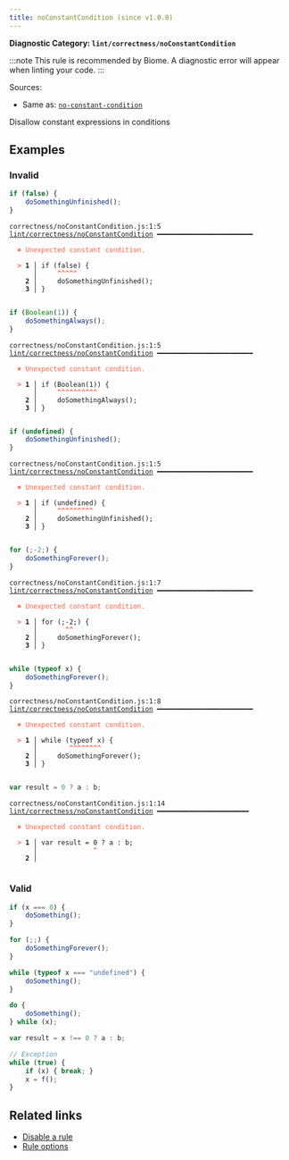 ```yaml
---
title: noConstantCondition (since v1.0.0)
---
```


**Diagnostic Category: `lint/correctness/noConstantCondition`**

:::note
This rule is recommended by Biome. A diagnostic error will appear when linting your code.
:::

Sources: 
- Same as: <a href="https://eslint.org/docs/latest/rules/no-constant-condition" target="_blank"><code>no-constant-condition</code></a>

Disallow constant expressions in conditions

## Examples

### Invalid

```jsx
if (false) {
    doSomethingUnfinished();
}
```

<pre class="language-text"><code class="language-text">correctness/noConstantCondition.js:1:5 <a href="https://biomejs.dev/linter/rules/no-constant-condition">lint/correctness/noConstantCondition</a> ━━━━━━━━━━━━━━━━━━━━━━━━

<strong><span style="color: Tomato;">  </span></strong><strong><span style="color: Tomato;">✖</span></strong> <span style="color: Tomato;">Unexpected constant condition.</span>
  
<strong><span style="color: Tomato;">  </span></strong><strong><span style="color: Tomato;">&gt;</span></strong> <strong>1 │ </strong>if (false) {
   <strong>   │ </strong>    <strong><span style="color: Tomato;">^</span></strong><strong><span style="color: Tomato;">^</span></strong><strong><span style="color: Tomato;">^</span></strong><strong><span style="color: Tomato;">^</span></strong><strong><span style="color: Tomato;">^</span></strong>
    <strong>2 │ </strong>    doSomethingUnfinished();
    <strong>3 │ </strong>}
  
</code></pre>

```jsx
if (Boolean(1)) {
    doSomethingAlways();
}
```

<pre class="language-text"><code class="language-text">correctness/noConstantCondition.js:1:5 <a href="https://biomejs.dev/linter/rules/no-constant-condition">lint/correctness/noConstantCondition</a> ━━━━━━━━━━━━━━━━━━━━━━━━

<strong><span style="color: Tomato;">  </span></strong><strong><span style="color: Tomato;">✖</span></strong> <span style="color: Tomato;">Unexpected constant condition.</span>
  
<strong><span style="color: Tomato;">  </span></strong><strong><span style="color: Tomato;">&gt;</span></strong> <strong>1 │ </strong>if (Boolean(1)) {
   <strong>   │ </strong>    <strong><span style="color: Tomato;">^</span></strong><strong><span style="color: Tomato;">^</span></strong><strong><span style="color: Tomato;">^</span></strong><strong><span style="color: Tomato;">^</span></strong><strong><span style="color: Tomato;">^</span></strong><strong><span style="color: Tomato;">^</span></strong><strong><span style="color: Tomato;">^</span></strong><strong><span style="color: Tomato;">^</span></strong><strong><span style="color: Tomato;">^</span></strong><strong><span style="color: Tomato;">^</span></strong>
    <strong>2 │ </strong>    doSomethingAlways();
    <strong>3 │ </strong>}
  
</code></pre>

```jsx
if (undefined) {
    doSomethingUnfinished();
}
```

<pre class="language-text"><code class="language-text">correctness/noConstantCondition.js:1:5 <a href="https://biomejs.dev/linter/rules/no-constant-condition">lint/correctness/noConstantCondition</a> ━━━━━━━━━━━━━━━━━━━━━━━━

<strong><span style="color: Tomato;">  </span></strong><strong><span style="color: Tomato;">✖</span></strong> <span style="color: Tomato;">Unexpected constant condition.</span>
  
<strong><span style="color: Tomato;">  </span></strong><strong><span style="color: Tomato;">&gt;</span></strong> <strong>1 │ </strong>if (undefined) {
   <strong>   │ </strong>    <strong><span style="color: Tomato;">^</span></strong><strong><span style="color: Tomato;">^</span></strong><strong><span style="color: Tomato;">^</span></strong><strong><span style="color: Tomato;">^</span></strong><strong><span style="color: Tomato;">^</span></strong><strong><span style="color: Tomato;">^</span></strong><strong><span style="color: Tomato;">^</span></strong><strong><span style="color: Tomato;">^</span></strong><strong><span style="color: Tomato;">^</span></strong>
    <strong>2 │ </strong>    doSomethingUnfinished();
    <strong>3 │ </strong>}
  
</code></pre>

```jsx
for (;-2;) {
    doSomethingForever();
}
```

<pre class="language-text"><code class="language-text">correctness/noConstantCondition.js:1:7 <a href="https://biomejs.dev/linter/rules/no-constant-condition">lint/correctness/noConstantCondition</a> ━━━━━━━━━━━━━━━━━━━━━━━━

<strong><span style="color: Tomato;">  </span></strong><strong><span style="color: Tomato;">✖</span></strong> <span style="color: Tomato;">Unexpected constant condition.</span>
  
<strong><span style="color: Tomato;">  </span></strong><strong><span style="color: Tomato;">&gt;</span></strong> <strong>1 │ </strong>for (;-2;) {
   <strong>   │ </strong>      <strong><span style="color: Tomato;">^</span></strong><strong><span style="color: Tomato;">^</span></strong>
    <strong>2 │ </strong>    doSomethingForever();
    <strong>3 │ </strong>}
  
</code></pre>

```jsx
while (typeof x) {
    doSomethingForever();
}
```

<pre class="language-text"><code class="language-text">correctness/noConstantCondition.js:1:8 <a href="https://biomejs.dev/linter/rules/no-constant-condition">lint/correctness/noConstantCondition</a> ━━━━━━━━━━━━━━━━━━━━━━━━

<strong><span style="color: Tomato;">  </span></strong><strong><span style="color: Tomato;">✖</span></strong> <span style="color: Tomato;">Unexpected constant condition.</span>
  
<strong><span style="color: Tomato;">  </span></strong><strong><span style="color: Tomato;">&gt;</span></strong> <strong>1 │ </strong>while (typeof x) {
   <strong>   │ </strong>       <strong><span style="color: Tomato;">^</span></strong><strong><span style="color: Tomato;">^</span></strong><strong><span style="color: Tomato;">^</span></strong><strong><span style="color: Tomato;">^</span></strong><strong><span style="color: Tomato;">^</span></strong><strong><span style="color: Tomato;">^</span></strong><strong><span style="color: Tomato;">^</span></strong><strong><span style="color: Tomato;">^</span></strong>
    <strong>2 │ </strong>    doSomethingForever();
    <strong>3 │ </strong>}
  
</code></pre>

```jsx
var result = 0 ? a : b;
```

<pre class="language-text"><code class="language-text">correctness/noConstantCondition.js:1:14 <a href="https://biomejs.dev/linter/rules/no-constant-condition">lint/correctness/noConstantCondition</a> ━━━━━━━━━━━━━━━━━━━━━━━

<strong><span style="color: Tomato;">  </span></strong><strong><span style="color: Tomato;">✖</span></strong> <span style="color: Tomato;">Unexpected constant condition.</span>
  
<strong><span style="color: Tomato;">  </span></strong><strong><span style="color: Tomato;">&gt;</span></strong> <strong>1 │ </strong>var result = 0 ? a : b;
   <strong>   │ </strong>             <strong><span style="color: Tomato;">^</span></strong>
    <strong>2 │ </strong>
  
</code></pre>

### Valid

```jsx
if (x === 0) {
    doSomething();
}

for (;;) {
    doSomethingForever();
}

while (typeof x === "undefined") {
    doSomething();
}

do {
    doSomething();
} while (x);

var result = x !== 0 ? a : b;

// Exception
while (true) {
    if (x) { break; }
    x = f();
}
```

## Related links

- [Disable a rule](/linter/#disable-a-lint-rule)
- [Rule options](/linter/#rule-options)
